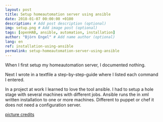 ```yaml
---
layout: post
title: Setup homeautomation server using ansible
date: 2018-01-07 00:00:00 +0100
description: # Add post description (optional)
img: setup.png # Add image post (optional)
tags: [openHAB, ansible, automation, installation]
author: "Björn Engel" # Add name author (optional)
lang: en
ref: installation-using-ansible
permalink: setup-homeautomation-server-using-ansible
---
```

When I first setup my homeautomation server, I documented nothing.

Next I wrote in a textfile a step-by-step-guide where I listed each command I entered.

In a project at work I learned to love the tool ansible. I had to setup a hole stage with several machines with different jobs. Ansible runs the in xml written installation to one or more machines. Different to puppet or chef it does not need a configuration server.

[picture credits][piccredit]

[piccredit]: https://pixabay.com/de/wer-wie-was-wo-warum-wann-fragen-2985525/